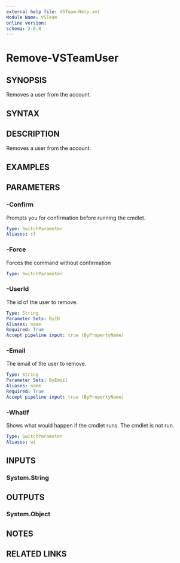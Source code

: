 ```yaml
---
external help file: VSTeam-Help.xml
Module Name: VSTeam
online version:
schema: 2.0.0
---
```


# Remove-VSTeamUser

## SYNOPSIS

Removes a user from the account.

## SYNTAX

## DESCRIPTION

Removes a user from the account.

## EXAMPLES

## PARAMETERS

### -Confirm

Prompts you for confirmation before running the cmdlet.

```yaml
Type: SwitchParameter
Aliases: cf
```

### -Force

Forces the command without confirmation

```yaml
Type: SwitchParameter
```

### -UserId

The id of the user to remove.

```yaml
Type: String
Parameter Sets: ByID
Aliases: name
Required: True
Accept pipeline input: true (ByPropertyName)
```

### -Email

The email of the user to remove.

```yaml
Type: String
Parameter Sets: ByEmail
Aliases: name
Required: True
Accept pipeline input: true (ByPropertyName)
```

### -WhatIf

Shows what would happen if the cmdlet runs.
The cmdlet is not run.

```yaml
Type: SwitchParameter
Aliases: wi
```

## INPUTS

### System.String

## OUTPUTS

### System.Object

## NOTES

## RELATED LINKS